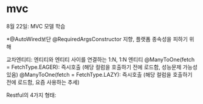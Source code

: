 # mvc
8월 22일: MVC 모델 학습

*@AutoWired보단
@RequiredArgsConstructor 지향, 플랫폼 종속성을 피하기 위해


교차엔티티: 엔티티와 엔티티 사이를 연결하는 1:N, 1:N 엔티티
@ManyToOne(fetch = FetchType.EAGER): 즉시호출 (해당 컬럼을 호출하기 전에 로드함, 성능문제 가능성 있음)
@ManyToOne(fetch = FetchType.LAZY): 즉시호출 (해당 컬럼을 호출하기 전에 로드함, 요즘 사용하는 추세)

Restful의 4가지 형태:
